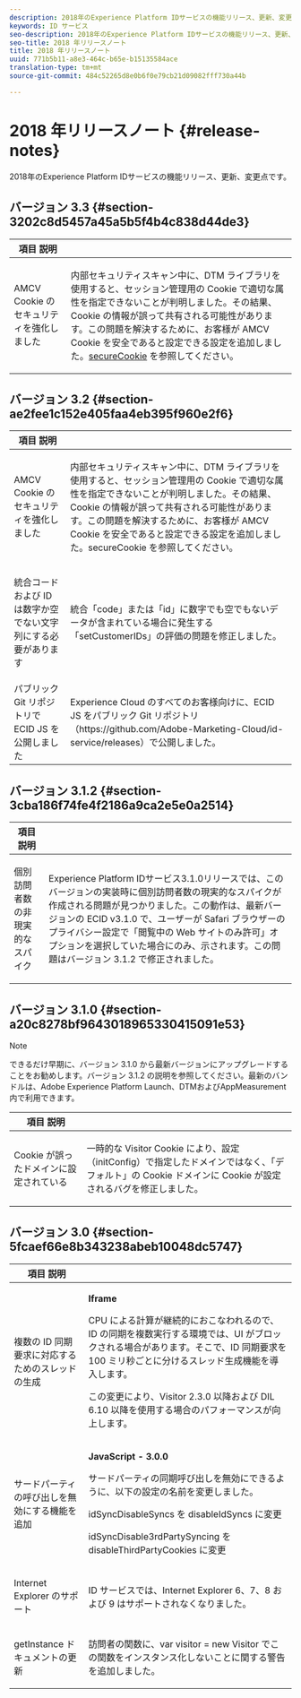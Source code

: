 ```yaml
---
description: 2018年のExperience Platform IDサービスの機能リリース、更新、変更点です。
keywords: ID サービス
seo-description: 2018年のExperience Platform IDサービスの機能リリース、更新、変更点です。
seo-title: 2018 年リリースノート
title: 2018 年リリースノート
uuid: 771b5b11-a8e3-464c-b65e-b15135584ace
translation-type: tm+mt
source-git-commit: 484c52265d8e0b6f0e79cb21d09082fff730a44b

---
```



# 2018 年リリースノート {#release-notes}

2018年のExperience Platform IDサービスの機能リリース、更新、変更点です。

## バージョン 3.3 {#section-3202c8d5457a45a5b5f4b4c838d44de3}

<table id="table_201417BD540E4EE69911AABE9BF77509"> 
 <thead> 
  <tr> 
   <th colname="col1" class="entry"> 項目 説明 </th> 
   <th colname="col2" class="entry"> </th> 
  </tr>
 </thead>
 <tbody> 
  <tr> 
   <td colname="col1"> <p>AMCV Cookie のセキュリティを強化しました </p> </td> 
   <td colname="col2"> <p>内部セキュリティスキャン中に、DTM ライブラリを使用すると、セッション管理用の Cookie で適切な属性を指定できないことが判明しました。その結果、Cookie の情報が誤って共有される可能性があります。この問題を解決するために、お客様が AMCV Cookie を安全であると設定できる設定を追加しました。<a href="/help/library/function-vars/securecookie.md" format="https" scope="external">secureCookie</a> を参照してください。 </p> </td> 
  </tr> 
 </tbody> 
</table>

## バージョン 3.2 {#section-ae2fee1c152e405faa4eb395f960e2f6}

<table id="table_6546F5C74E4742E4B5E9793BCEAB66FA"> 
 <thead> 
  <tr> 
   <th colname="col1" class="entry"> 項目 説明 </th> 
   <th colname="col2" class="entry"> </th> 
  </tr>
 </thead>
 <tbody> 
  <tr> 
   <td colname="col1"> <p>AMCV Cookie のセキュリティを強化しました </p> </td> 
   <td colname="col2"> <p>内部セキュリティスキャン中に、DTM ライブラリを使用すると、セッション管理用の Cookie で適切な属性を指定できないことが判明しました。その結果、Cookie の情報が誤って共有される可能性があります。この問題を解決するために、お客様が AMCV Cookie を安全であると設定できる設定を追加しました。secureCookie を参照してください。 </p> </td> 
  </tr> 
  <tr> 
   <td colname="col1"> <p>統合コードおよび ID は数字か空でない文字列にする必要があります </p> </td> 
   <td colname="col2"> <p>統合「code」または「id」に数字でも空でもないデータが含まれている場合に発生する「setCustomerIDs」の評価の問題を修正しました。 </p> </td> 
  </tr> 
  <tr> 
   <td colname="col1"> パブリック Git リポジトリで ECID JS を公開しました </td> 
   <td colname="col2"> Experience Cloud のすべてのお客様向けに、ECID JS をパブリック Git リポジトリ（https://github.com/Adobe-Marketing-Cloud/id-service/releases）で公開しました。 </td> 
  </tr> 
 </tbody> 
</table>

## バージョン 3.1.2 {#section-3cba186f74fe4f2186a9ca2e5e0a2514}

<table id="table_9FA4E20C996746A2A4219C9A0F759AD1"> 
 <thead> 
  <tr> 
   <th colname="col1" class="entry"> 項目 説明 </th> 
   <th colname="col2" class="entry"> </th> 
  </tr>
 </thead>
 <tbody> 
  <tr> 
   <td colname="col1"> <p>個別訪問者数の非現実的なスパイク </p> </td> 
   <td colname="col2"> <p>Experience Platform IDサービス3.1.0リリースでは、このバージョンの実装時に個別訪問者数の現実的なスパイクが作成される問題が見つかりました。この動作は、最新バージョンの ECID v3.1.0 で、ユーザーが Safari ブラウザーのプライバシー設定で「閲覧中の Web サイトのみ許可」オプションを選択していた場合にのみ、示されます。この問題はバージョン 3.1.2 で修正されました。 </p> </td> 
  </tr> 
 </tbody> 
</table>

## バージョン 3.1.0 {#section-a20c8278bf9643018965330415091e53}

>[!NOTE]
>
>できるだけ早期に、バージョン 3.1.0 から最新バージョンにアップグレードすることをお勧めします。バージョン 3.1.2 の説明を参照してください。最新のバンドルは、Adobe Experience Platform Launch、DTMおよびAppMeasurement内で利用できます。

<table id="table_512039AFC4D34038B8F116B71EEEE7F6"> 
 <thead> 
  <tr> 
   <th colname="col1" class="entry"> 項目 説明 </th> 
   <th colname="col2" class="entry"> </th> 
  </tr>
 </thead>
 <tbody> 
  <tr> 
   <td colname="col1"> <p>Cookie が誤ったドメインに設定されている </p> </td> 
   <td colname="col2"> <p>一時的な Visitor Cookie により、設定（initConfig）で指定したドメインではなく、「デフォルト」の Cookie ドメインに Cookie が設定されるバグを修正しました。 </p> </td> 
  </tr> 
 </tbody> 
</table>

## バージョン 3.0 {#section-5fcaef66e8b343238abeb10048dc5747}

<table id="table_7E9224D6CC924A2DB5119171C9DC5443"> 
 <thead> 
  <tr> 
   <th colname="col1" class="entry"> 項目 説明 </th> 
   <th colname="col2" class="entry"> </th> 
  </tr>
 </thead>
 <tbody> 
  <tr> 
   <td colname="col1"> <p>複数の ID 同期要求に対応するためのスレッドの生成 </p> </td> 
   <td colname="col2"> <p><b>Iframe</b> </p> <p>CPU による計算が継続的におこなわれるので、ID の同期を複数実行する環境では、UI がブロックされる場合があります。そこで、ID 同期要求を 100 ミリ秒ごとに分けるスレッド生成機能を導入します。 </p> <p>この変更により、Visitor 2.3.0 以降および DIL 6.10 以降を使用する場合のパフォーマンスが向上します。 </p> </td> 
  </tr> 
  <tr> 
   <td colname="col1"> サードパーティの呼び出しを無効にする機能を追加 </td> 
   <td colname="col2"> <p><b>JavaScript - 3.0.0</b> </p> <p>サードパーティの同期呼び出しを無効にできるように、以下の設定の名前を変更しました。 </p> <p>idSyncDisableSyncs を disableIdSyncs に変更 </p> <p>idSyncDisable3rdPartySyncing を disableThirdPartyCookies に変更 </p> </td> 
  </tr> 
  <tr> 
   <td colname="col1"> <p>Internet Explorer のサポート </p> </td> 
   <td colname="col2"> <p>ID サービスでは、Internet Explorer 6、7、8 および 9 はサポートされなくなりました。 </p> </td> 
  </tr> 
  <tr> 
   <td colname="col1"> <p>getInstance ドキュメントの更新 </p> </td> 
   <td colname="col2"> <p>訪問者の関数に、var visitor = new Visitor でこの関数をインスタンス化しないことに関する警告を追加しました。 </p> </td> 
  </tr> 
 </tbody> 
</table>

